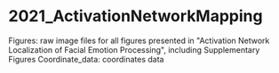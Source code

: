 # 2021_ActivationNetworkMapping
Figures: raw image files for all figures presented in "Activation Network Localization of Facial Emotion Processing", including Supplementary Figures
Coordinate_data: coordinates data
